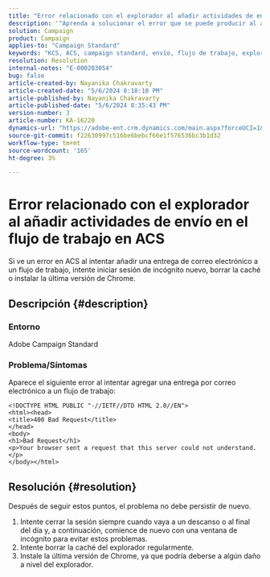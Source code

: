 ```yaml
---
title: "Error relacionado con el explorador al añadir actividades de envío en el flujo de trabajo en ACS"
description: '"Aprenda a solucionar el error que se puede producir al añadir una entrega de correo electrónico a cualquier flujo de trabajo en ACS".'
solution: Campaign
product: Campaign
applies-to: "Campaign Standard"
keywords: "KCS, ACS, campaign standard, envío, flujo de trabajo, explorador, error"
resolution: Resolution
internal-notes: "E-000203054"
bug: false
article-created-by: Nayanika Chakravarty
article-created-date: "5/6/2024 8:18:10 PM"
article-published-by: Nayanika Chakravarty
article-published-date: "5/6/2024 8:35:43 PM"
version-number: 3
article-number: KA-16220
dynamics-url: "https://adobe-ent.crm.dynamics.com/main.aspx?forceUCI=1&pagetype=entityrecord&etn=knowledgearticle&id=9fc90ebf-e50b-ef11-9f8a-6045bd0065b6"
source-git-commit: f22630997c516be6bebcf66e1f576536bc3b1d32
workflow-type: tm+mt
source-wordcount: '165'
ht-degree: 3%

---
```


# Error relacionado con el explorador al añadir actividades de envío en el flujo de trabajo en ACS


Si ve un error en ACS al intentar añadir una entrega de correo electrónico a un flujo de trabajo, intente iniciar sesión de incógnito nuevo, borrar la caché o instalar la última versión de Chrome.

## Descripción {#description}


### Entorno

Adobe Campaign Standard

### Problema/Síntomas

Aparece el siguiente error al intentar agregar una entrega por correo electrónico a un flujo de trabajo:


```
<!DOCTYPE HTML PUBLIC "-//IETF//DTD HTML 2.0//EN">
<html><head>
<title>400 Bad Request</title>
</head>
<body>
<h1>Bad Request</h1>
<p>Your browser sent a request that this server could not understand.</p>
</body></html>
```



## Resolución {#resolution}


Después de seguir estos puntos, el problema no debe persistir de nuevo.

1. Intente cerrar la sesión siempre cuando vaya a un descanso o al final del día y, a continuación, comience de nuevo con una ventana de incógnito para evitar estos problemas.
2. Intente borrar la caché del explorador regularmente.
3. Instale la última versión de Chrome, ya que podría deberse a algún daño a nivel del explorador.


